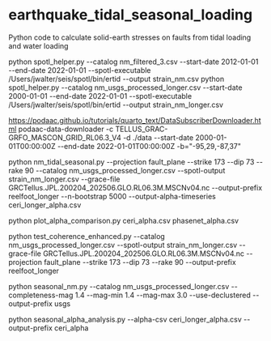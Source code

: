 # earthquake_tidal_seasonal_loading
Python code to calculate solid-earth stresses on faults from tidal loading and water loading


python spotl_helper.py --catalog nm_filtered_3.csv --start-date 2012-01-01 --end-date 2022-01-01 --spotl-executable /Users/jwalter/seis/spotl/bin/ertid --output strain_nm.csv
python spotl_helper.py --catalog nm_usgs_processed_longer.csv --start-date 2000-01-01 --end-date 2022-01-01 --spotl-executable /Users/jwalter/seis/spotl/bin/ertid --output strain_nm_longer.csv

https://podaac.github.io/tutorials/quarto_text/DataSubscriberDownloader.html
podaac-data-downloader -c TELLUS_GRAC-GRFO_MASCON_GRID_RL06.3_V4 -d ./data --start-date 2000-01-01T00:00:00Z --end-date 2022-01-01T00:00:00Z -b="-95,29,-87,37"



python nm_tidal_seasonal.py --projection fault_plane --strike 173 --dip 73 --rake 90 --catalog  nm_usgs_processed_longer.csv  --spotl-output strain_nm_longer.csv --grace-file GRCTellus.JPL.200204_202506.GLO.RL06.3M.MSCNv04.nc --output-prefix reelfoot_longer --n-bootstrap 5000 --output-alpha-timeseries ceri_longer_alpha.csv

python plot_alpha_comparison.py ceri_alpha.csv phasenet_alpha.csv 

python test_coherence_enhanced.py --catalog nm_usgs_processed_longer.csv --spotl-output strain_nm_longer.csv --grace-file GRCTellus.JPL.200204_202506.GLO.RL06.3M.MSCNv04.nc --projection fault_plane --strike 173 --dip 73 --rake 90 --output-prefix reelfoot_longer



python seasonal_nm.py --catalog nm_usgs_processed_longer.csv --completeness-mag 1.4 --mag-min 1.4 --mag-max 3.0 --use-declustered --output-prefix usgs

python seasonal_alpha_analysis.py --alpha-csv ceri_longer_alpha.csv --output-prefix ceri_alpha
